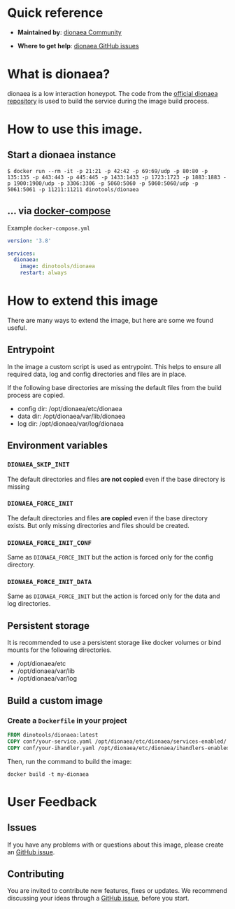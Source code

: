 # Quick reference

- **Maintained by**:
  [dionaea Community](https://github.com/DinoTools/dionaea/)

- **Where to get help**:
  [dionaea GitHub issues](https://github.com/DinoTools/dionaea/issues)

# What is dionaea?

dionaea is a low interaction honeypot.
The code from the [official dionaea repository](https://github.com/DinoTools/dionaea) is used to build the service during the image build process.

# How to use this image.

## Start a dionaea instance

```console
$ docker run --rm -it -p 21:21 -p 42:42 -p 69:69/udp -p 80:80 -p 135:135 -p 443:443 -p 445:445 -p 1433:1433 -p 1723:1723 -p 1883:1883 -p 1900:1900/udp -p 3306:3306 -p 5060:5060 -p 5060:5060/udp -p 5061:5061 -p 11211:11211 dinotools/dionaea
```

## ... via [docker-compose](https://github.com/docker/compose)

Example ```docker-compose.yml```

```yaml
version: '3.8'

services:
  dionaea:
    image: dinotools/dionaea
    restart: always
```

# How to extend this image

There are many ways to extend the image, but here are some we found useful.

## Entrypoint

In the image a custom script is used as entrypoint. This helps to ensure all required data, log and config directories and files are in place.

If the following base directories are missing the default files from the build process are copied.

- config dir: /opt/dionaea/etc/dionaea
- data dir: /opt/dionaea/var/lib/dionaea
- log dir: /opt/dionaea/var/log/dionaea

## Environment variables

### `DIONAEA_SKIP_INIT`

The default directories and files **are not copied** even if the base directory is missing

### `DIONAEA_FORCE_INIT`

The default directories and files **are copied** even if the base directory exists. But only missing directories and files should be created.

### `DIONAEA_FORCE_INIT_CONF`

Same as `DIONAEA_FORCE_INIT` but the action is forced only for the config directory.

### `DIONAEA_FORCE_INIT_DATA`

Same as `DIONAEA_FORCE_INIT` but the action is forced only for the data and log directories.

## Persistent storage

It is recommended to use a persistent storage like docker volumes or bind mounts for the following directories.

- /opt/dionaea/etc
- /opt/dionaea/var/lib
- /opt/dionaea/var/log

## Build a custom image

### Create a `Dockerfile` in your project

```dockerfile
FROM dinotools/dionaea:latest
COPY conf/your-service.yaml /opt/dionaea/etc/dionaea/services-enabled/
COPY conf/your-ihandler.yaml /opt/dionaea/etc/dionaea/ihandlers-enabled/
```

Then, run the command to build the image:

```console
docker build -t my-dionaea
```

# User Feedback

## Issues

If you have any problems with or questions about this image, please create an [GitHub issue](https://github.com/DinoTools/dionaea/issues).

## Contributing

You are invited to contribute new features, fixes or updates.
We recommend discussing your ideas through a [GitHub issue](https://github.com/DinoTools/dionaea/issues), before you start.
